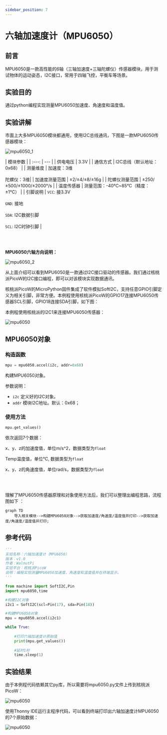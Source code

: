 ```yaml
---
sidebar_position: 7
---
```


# 六轴加速度计（MPU6050）

## 前言
MPU6050是一款高性能的6轴（三轴加速度+三轴陀螺仪）传感器模块，用于测试物体的运动姿态，I2C接口，常用于四轴飞控，平衡车等场景。

## 实验目的
通过python编程实现测量MPU6050加速度、角速度和温度值。

## 实验讲解

市面上大多MPU6050模块都通用，使用I2C总线通讯，下图是一款MPU6050传感器模块：

![mpu6050_1](./img/mpu6050/mpu6050_1.jpg) 

|  模块参数 |
|  :---:  | ---  |
| 供电电压  | 3.3V |
| 通信方式  | I2C总线（默认地址：0x68） |
| 测量维度  | 加速度：3维 <br></br> 陀螺仪：3维|
| 加速度测量范围  | ±2/±4/±8/±16g |
| 陀螺仪测量范围  | ±250/±500/±1000/±2000°/s |
| 温度传感器  | 测量范围：-40℃~85℃（精度：±1℃） |
| 引脚说明  | `VCC`: 接3.3V <br></br> `GND`: 接地 <br></br>  `SDA`: I2C数据引脚  <br></br> `SCL`: I2C时钟引脚 |

<br></br>

**MPU6050六轴方向说明：**

![mpu6050_2](./img/mpu6050/mpu6050_2.png) 

从上面介绍可以看到MPU6050是一款通过I2C接口驱动的传感器。我们通过核桃派PicoW的I2C接口编程，即可以对该模块实现数据通讯。

核桃派PicoW的MicroPython固件集成了软件模拟SoftI2C，支持任意GPIO引脚定义为相关引脚，非常方便。本例程使用核桃派PicoW的GPIO17连接MPU6050传感器SCL引脚，GPIO18连接SDA引脚，如下图：

本例程使用核桃派的I2C1来连接MPU6050传感器：

![mpu6050](./img/mpu6050/mpu6050_3.png) 

## MPU6050对象

### 构造函数
```python
mpu = mpu6050.accel(i2c, addr=0x68)
```
构建MPU6050对象。

参数说明：
- `i2c` 定义好的I2C对象。
- `addr` 模块I2C地址。默认：0x68；

### 使用方法

```python
mpu.get_values()
```
依次返回7个数据：

x、y、z的加速度值，单位m/s^2，数据类型为`float`

Temp温度值，单位℃, 数据类型为`float`

x、y、z的角速度值，单位rad/s，数据类型为`float`

<br></br>

理解了MPU6050传感器原理和对象使用方法后，我们可以整理出编程思路，流程图如下 ：

```mermaid
graph TD
    导入相关模块-->构建MPU6050对象-->获取加速度/角速度/温度值并打印-->获取加速度/角速度/温度值并打印;
```

## 参考代码

```python
'''
实验名称：六轴加速度计（MPU6050）
版本：v1.0
作者：WalnutPi
实验平台：核桃派PicoW
说明：编程实现测量MPU6050加速度、角速度和温度值并在终端显示。
'''

from machine import SoftI2C,Pin
import mpu6050,time

#构建I2C对象
i2c1 = SoftI2C(scl=Pin(17), sda=Pin(18))

#构建MPU6050对象
mpu = mpu6050.accel(i2c1)

while True:
    
    #打印六轴加速度计原始值
    print(mpu.get_values())
    
    #延时1秒
    time.sleep(1)
```

## 实验结果

由于本例程代码依赖其它py库，所以需要将mpu6050.py文件上传到核桃派PicoW：

![mpu6050](./img/mpu6050/mpu6050_4.png) 

使用Thonny IDE运行主程序代码，可以看到终端打印出六轴加速度计MPU6050的7个原始数据：

![mpu6050](./img/mpu6050/mpu6050_5.png) 
